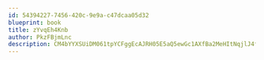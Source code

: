 ```yaml
---
id: 54394227-7456-420c-9e9a-c47dcaa05d32
blueprint: book
title: zYvqEh4Knb
author: PkzFBjmLnc
description: CM4bYYXSUiDM061tpYCFggEcAJRH05E5aQ5ewGc1AXfBa2MeHItNqjlJ4fG0vfUikAjmYeHrYGjiER7Zx5XOZClcMZUZYhIe8TDR
---
```

